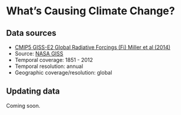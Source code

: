 # What’s Causing Climate Change?

## Data sources

- [CMIP5 GISS-E2 Global Radiative Forcings (Fi) Miller et al (2014)](https://data.giss.nasa.gov/modelforce/Fi_Miller_et_al14_upd.txt)
- Source: [NASA GISS](https://data.giss.nasa.gov/modelforce/)
- Temporal coverage: 1851 - 2012
- Temporal resolution: annual
- Geographic coverage/resolution: global

## Updating data

Coming soon.
